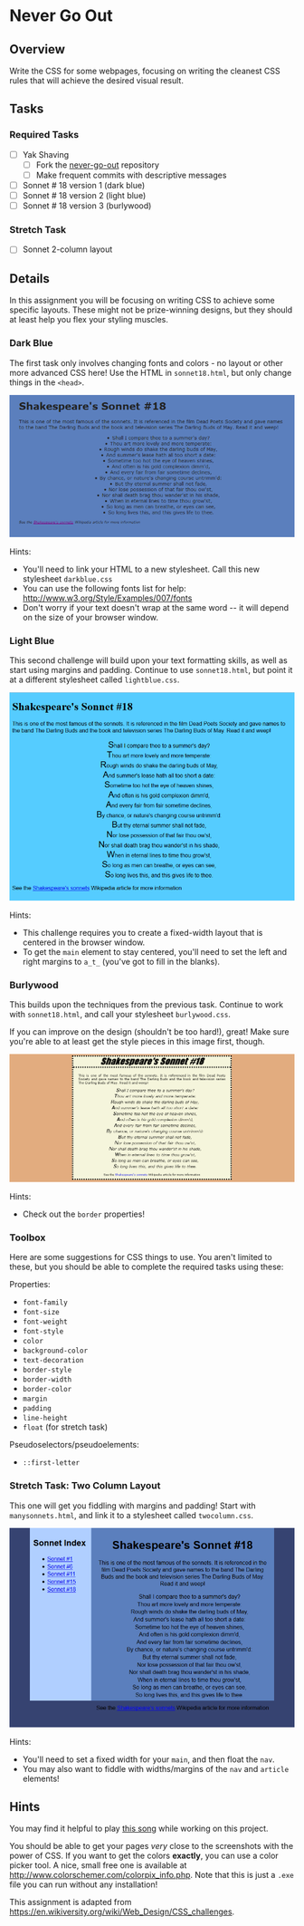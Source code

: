 # Never Go Out

## Overview

Write the CSS for some webpages, focusing on writing the cleanest CSS rules that will achieve the desired visual result.

## Tasks

### Required Tasks

- [ ] Yak Shaving
  - [ ] Fork the [never-go-out](https://github.com/wcci-summer-2016/never-go-out) repository
  - [ ] Make frequent commits with descriptive messages
- [ ] Sonnet # 18 version 1 (dark blue)
- [ ] Sonnet # 18 version 2 (light blue)
- [ ] Sonnet # 18 version 3 (burlywood)

### Stretch Task

- [ ] Sonnet 2-column layout

## Details

In this assignment you will be focusing on writing CSS to achieve some specific layouts. These might not be prize-winning designs, but they should at least help you flex your styling muscles.

### Dark Blue

The first task only involves changing fonts and colors - no layout or other more advanced CSS here! Use the HTML in `sonnet18.html`, but only change things in the `<head>`.

![Dark Blue](css_challenge_1.png)

Hints:
- You'll need to link your HTML to a new stylesheet. Call this new stylesheet `darkblue.css`
- You can use the following fonts list for help: http://www.w3.org/Style/Examples/007/fonts
- Don't worry if your text doesn't wrap at the same word -- it will depend on the size of your browser window.

### Light Blue

This second challenge will build upon your text formatting skills, as well as start using margins and padding. Continue to use `sonnet18.html`, but point it at a different stylesheet called `lightblue.css`.

![Light Blue](css_challenge_2.png)

Hints:
- This challenge requires you to create a fixed-width layout that is centered in the browser window.
- To get the `main` element to stay centered, you'll need to set the left and right margins to `a_t_` (you've got to fill in the blanks).


### Burlywood

This builds upon the techniques from the previous task. Continue to work with `sonnet18.html`, and call your stylesheet `burlywood.css`.

If you can improve on the design (shouldn't be too hard!), great! Make sure you're able to at least get the style pieces in this image first, though.

![Burlywood](css_challenge_3.png)

Hints:
- Check out the `border` properties!


### Toolbox

Here are some suggestions for CSS things to use. You aren't limited to these, but you should be able to complete the required tasks using these:

Properties:
- `font-family`
- `font-size`
- `font-weight`
- `font-style`
- `color`
- `background-color`
- `text-decoration`
- `border-style`
- `border-width`
- `border-color`
- `margin`
- `padding`
- `line-height`
- `float` (for stretch task)

Pseudoselectors/pseudoelements:
- `::first-letter`

### Stretch Task: Two Column Layout

This one will get you fiddling with margins and padding! Start with `manysonnets.html`, and link it to a stylesheet called `twocolumn.css`.

![2 columns](css_challenge_4.png)

Hints:
- You'll need to set a fixed width for your `main`, and then float the `nav`.
- You may also want to fiddle with widths/margins of the `nav` and `article` elements!


## Hints

You may find it helpful to play [this song](https://www.youtube.com/watch?v=-CmadmM5cOk) while working on this project.

You should be able to get your pages _very_ close to the screenshots with the power of CSS. If you want to get the colors **exactly**, you can use a color picker tool. A nice, small free one is available at http://www.colorschemer.com/colorpix_info.php. Note that this is just a `.exe` file you can run without any installation!

This assignment is adapted from https://en.wikiversity.org/wiki/Web_Design/CSS_challenges.
